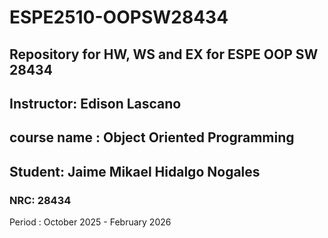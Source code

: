 # ESPE2510-OOPSW28434
## Repository for HW, WS and EX for ESPE OOP SW 28434
## Instructor: Edison Lascano
## course name : Object Oriented Programming
## Student: Jaime Mikael Hidalgo Nogales
### NRC: 28434

Period : October 2025 - February 2026
